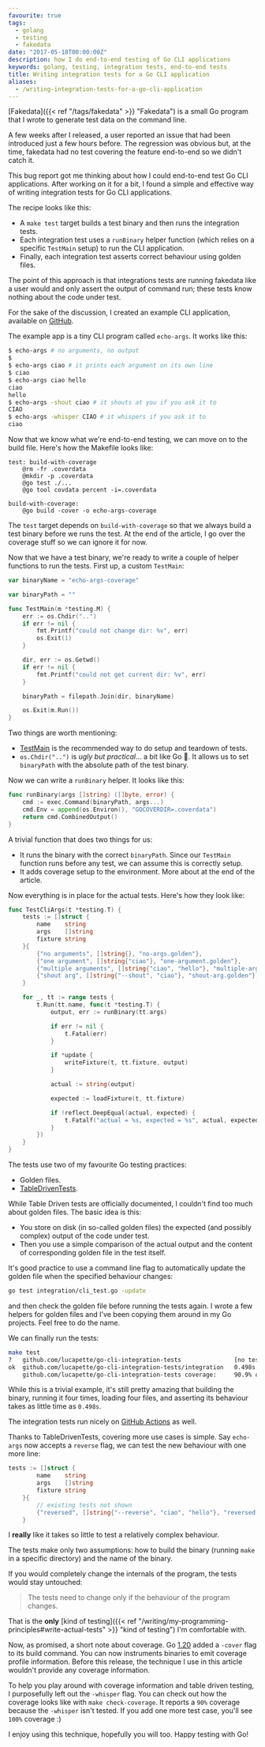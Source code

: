 ```yaml
---
favourite: true
tags:
  - golang
  - testing
  - fakedata
date: "2017-05-18T00:00:00Z"
description: how I do end-to-end testing of Go CLI applications
keywords: golang, testing, integration tests, end-to-end tests
title: Writing integration tests for a Go CLI application
aliases:
  - /writing-integration-tests-for-a-go-cli-application
---
```


[Fakedata]({{< ref "/tags/fakedata" >}} "Fakedata") is a small Go program that I
wrote to generate test data on the command line.

A few weeks after I released, a user reported an issue that had been introduced
just a few hours before. The regression was obvious but, at the time, fakedata
had no test covering the feature end-to-end so we didn't catch it.

This bug report got me thinking about how I could end-to-end test Go CLI
applications. After working on it for a bit, I found a simple and effective way
of writing integration tests for Go CLI applications.

The recipe looks like this:

- A `make test` target builds a test binary and then runs the integration tests.
- Each integration test uses a `runBinary` helper function (which relies on a
  specific `TestMain` setup) to run the CLI application.
- Finally, each integration test asserts correct behaviour using golden files.

The point of this approach is that integrations tests are running fakedata like
a user would and only assert the output of command run; these tests know nothing
about the code under test.

For the sake of the discussion, I created an example CLI application, available
on [GitHub](https://github.com/lucapette/go-cli-integration-tests).

The example app is a tiny CLI program called `echo-args`. It works like this:

```sh
$ echo-args # no arguments, no output
$
$ echo-args ciao # it prints each argument on its own line
$ ciao
$ echo-args ciao hello
ciao
hello
$ echo-args -shout ciao # it shouts at you if you ask it to
CIAO
$ echo-args -whisper CIAO # it whispers if you ask it to
ciao
```

Now that we know what we're end-to-end testing, we can move on to the build
file. Here's how the Makefile looks like:

```make
test: build-with-coverage
    @rm -fr .coverdata
    @mkdir -p .coverdata
    @go test ./...
    @go tool covdata percent -i=.coverdata

build-with-coverage:
    @go build -cover -o echo-args-coverage
```

The `test` target depends on `build-with-coverage` so that we always build a
test binary before we runs the test. At the end of the article, I go over the
coverage stuff so we can ignore it for now.

Now that we have a test binary, we're ready to write a couple of helper
functions to run the tests. First up, a custom `TestMain`:

```go
var binaryName = "echo-args-coverage"

var binaryPath = ""

func TestMain(m *testing.M) {
	err := os.Chdir("..")
	if err != nil {
		fmt.Printf("could not change dir: %v", err)
		os.Exit(1)
	}

	dir, err := os.Getwd()
	if err != nil {
		fmt.Printf("could not get current dir: %v", err)
	}

	binaryPath = filepath.Join(dir, binaryName)

	os.Exit(m.Run())
}
```

Two things are worth mentioning:

- [TestMain](https://golang.org/pkg/testing/#hdr-Main) is the recommended way to
  do setup and teardown of tests.
- `os.Chdir("..")` is _ugly but practical_... a bit like Go 🧌. It allows us to
  set `binaryPath` with the absolute path of the test binary.

Now we can write a `runBinary` helper. It looks like this:

```go
func runBinary(args []string) ([]byte, error) {
	cmd := exec.Command(binaryPath, args...)
	cmd.Env = append(os.Environ(), "GOCOVERDIR=.coverdata")
	return cmd.CombinedOutput()
}
```

A trivial function that does two things for us:

- It runs the binary with the correct `binaryPath`. Since our `TestMain`
  function runs before any test, we can assume this is correctly setup.
- It adds coverage setup to the environment. More about at the end of the
  article.

Now everything is in place for the actual tests. Here's how they look like:

```go
func TestCliArgs(t *testing.T) {
	tests := []struct {
		name    string
		args    []string
		fixture string
	}{
		{"no arguments", []string{}, "no-args.golden"},
		{"one argument", []string{"ciao"}, "one-argument.golden"},
		{"multiple arguments", []string{"ciao", "hello"}, "multiple-arguments.golden"},
		{"shout arg", []string{"--shout", "ciao"}, "shout-arg.golden"},
	}

	for _, tt := range tests {
		t.Run(tt.name, func(t *testing.T) {
			output, err := runBinary(tt.args)

			if err != nil {
				t.Fatal(err)
			}

			if *update {
				writeFixture(t, tt.fixture, output)
			}

			actual := string(output)

			expected := loadFixture(t, tt.fixture)

			if !reflect.DeepEqual(actual, expected) {
				t.Fatalf("actual = %s, expected = %s", actual, expected)
			}
		})
	}
}
```

The tests use two of my favourite Go testing practices:

- Golden files.
- [TableDrivenTests](https://github.com/golang/go/wiki/TableDrivenTests).

While Table Driven tests are officially documented, I couldn't find too much
about golden files. The basic idea is this:

- You store on disk (in so-called golden files) the expected (and possibly
  complex) output of the code under test.
- Then you use a simple comparison of the actual output and the content of
  corresponding golden file in the test itself.

It's good practice to use a command line flag to automatically update the golden
file when the specified behaviour changes:

```sh
go test integration/cli_test.go -update
```

and then check the golden file before running the tests again. I wrote a few
helpers for golden files and I've been copying them around in my Go projects.
Feel free to do the name.

We can finally run the tests:

```sh
make test
?   github.com/lucapette/go-cli-integration-tests               [no test files]
ok  github.com/lucapette/go-cli-integration-tests/integration   0.498s
    github.com/lucapette/go-cli-integration-tests coverage:     90.9% of statements
```

While this is a trivial example, it's still pretty amazing that building the
binary, running it four times, loading four files, and asserting its behaviour
takes as little time as `0.498s`.

The integration tests run nicely on [GitHub
Actions](https://github.com/lucapette/go-cli-integration-tests/actions) as well.

Thanks to TableDrivenTests, covering more use cases is simple. Say `echo-args`
now accepts a `reverse` flag, we can test the new behaviour with one more line:

```go
tests := []struct {
		name    string
		args    []string
		fixture string
	}{
        // existing tests not shown
		{"reversed", []string{"--reverse", "ciao", "hello"}, "reversed.golden"},
	}
```

I **really** like it takes so little to test a relatively complex behaviour.

The tests make only two assumptions: how to build the binary (running `make` in
a specific directory) and the name of the binary.

If you would completely change the internals of the program, the tests would
stay untouched:

> The tests need to change only if the behaviour of the program changes.

That is the **only** [kind of testing]({{< ref
"/writing/my-programming-principles#write-actual-tests" >}} "kind of testing")
I'm comfortable with.

Now, as promised, a short note about coverage. Go
[1.20](https://tip.golang.org/doc/go1.20#cover) added a `-cover` flag to its
build command. You can now instruments binaries to emit coverage profile
information. Before this release, the technique I use in this article wouldn't
provide any coverage information.

To help you play around with coverage information and table driven testing, I
purposefully left out the `-whisper` flag. You can check out how the coverage
looks like with `make check-coverage`. It reports a `90%` coverage because the
`-whisper` isn't tested. If you add one more test case, you'll see `100%`
coverage :)

I enjoy using this technique, hopefully you will too. Happy testing with Go!

